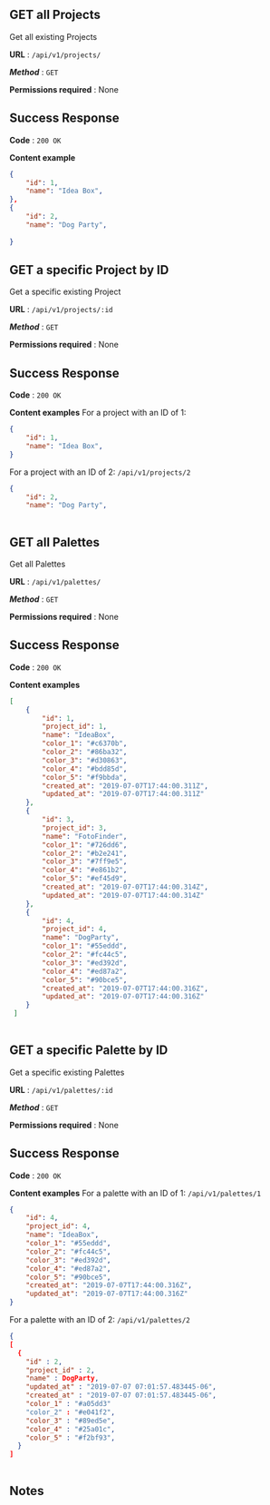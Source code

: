 ## GET all Projects
Get all existing Projects

**URL** : `/api/v1/projects/`

***Method*** : `GET`

**Permissions required** : None

## Success Response

**Code** : `200 OK`

**Content example**
```json
{
    "id": 1,
    "name": "Idea Box",
},
{
    "id": 2,
    "name": "Dog Party",
  
}
```
## GET a specific Project by ID

Get a specific existing Project


**URL** : `/api/v1/projects/:id`

***Method*** : `GET`

**Permissions required** : None

## Success Response

**Code** : `200 OK`

**Content examples**
For a project with an ID of 1:

```json
{
    "id": 1,
    "name": "Idea Box",
}
```

For a project with an ID of 2: `/api/v1/projects/2`

```json
{
    "id": 2,
    "name": "Dog Party",
  
```
## GET all Palettes
Get all Palettes


**URL** : `/api/v1/palettes/`

***Method*** : `GET`

**Permissions required** : None

## Success Response

**Code** : `200 OK`

**Content examples**
```json
[
    {
        "id": 1,
        "project_id": 1,
        "name": "IdeaBox",
        "color_1": "#c6370b",
        "color_2": "#86ba32",
        "color_3": "#d30863",
        "color_4": "#bdd85d",
        "color_5": "#f9bbda",
        "created_at": "2019-07-07T17:44:00.311Z",
        "updated_at": "2019-07-07T17:44:00.311Z"
    },
    {
        "id": 3,
        "project_id": 3,
        "name": "FotoFinder",
        "color_1": "#726dd6",
        "color_2": "#b2e241",
        "color_3": "#7ff9e5",
        "color_4": "#e861b2",
        "color_5": "#ef45d9",
        "created_at": "2019-07-07T17:44:00.314Z",
        "updated_at": "2019-07-07T17:44:00.314Z"
    },
    {
        "id": 4,
        "project_id": 4,
        "name": "DogParty",
        "color_1": "#55eddd",
        "color_2": "#fc44c5",
        "color_3": "#ed392d",
        "color_4": "#ed87a2",
        "color_5": "#90bce5",
        "created_at": "2019-07-07T17:44:00.316Z",
        "updated_at": "2019-07-07T17:44:00.316Z"
    }
 ]
  
```
## GET a specific Palette by ID

Get a specific existing Palettes


**URL** : `/api/v1/palettes/:id`

***Method*** : `GET`

**Permissions required** : None

## Success Response

**Code** : `200 OK`

**Content examples**
For a palette with an ID of 1: `/api/v1/palettes/1`

```json
{
    "id": 4,
    "project_id": 4,
    "name": "IdeaBox",
    "color_1": "#55eddd",
    "color_2": "#fc44c5",
    "color_3": "#ed392d",
    "color_4": "#ed87a2",
    "color_5": "#90bce5",
    "created_at": "2019-07-07T17:44:00.316Z",
    "updated_at": "2019-07-07T17:44:00.316Z"
}
```

For a palette with an ID of 2: `/api/v1/palettes/2`

```json
{
[
  {
    "id" : 2,
    "project_id" : 2,
    "name" : DogParty,
    "updated_at" : "2019-07-07 07:01:57.483445-06",
    "created_at" : "2019-07-07 07:01:57.483445-06",
    "color_1" : "#a05dd3"
    "color_2" : "#e041f2",
    "color_3" : "#89ed5e",
    "color_4" : "#25a01c",
    "color_5" : "#f2bf93",
  }
]
  
```

## Notes
